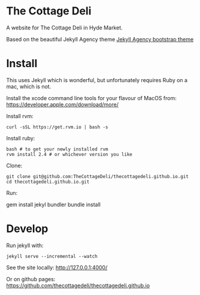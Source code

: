 The Cottage Deli
================

A website for The Cottage Deli in Hyde Market.

Based on the beautiful Jekyll Agency theme [Jekyll Agency bootstrap theme ](http://jekyllthemes.org/themes/agency/)

# Install

This uses Jekyll which is wonderful, but unfortunately requires Ruby on a mac, which is not.

Install the xcode command line tools for your flavour of MacOS from: https://developer.apple.com/download/more/

Install rvm:

    curl -sSL https://get.rvm.io | bash -s

Install ruby:

    bash # to get your newly installed rvm
    rvm install 2.4 # or whichever version you like

Clone:

    git clone git@github.com:TheCottageDeli/thecottagedeli.github.io.git
    cd thecottagedeli.github.io.git

Run:

  gem install jekyl bundler
  bundle install

# Develop

Run jekyll with:

    jekyll serve --incremental --watch

See the site locally: http://127.0.0.1:4000/

Or on github pages: https://github.com/thecottagedeli/thecottagedeli.github.io